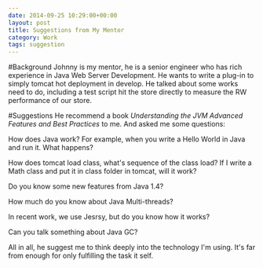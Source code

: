 ```yaml
---
date: 2014-09-25 10:29:00+00:00
layout: post
title: Suggestions from My Mentor
category: Work
tags: suggestion
---
```

#Background
Johnny is my mentor, he is a senior engineer who has rich experience in Java Web Server Development. He wants to write a plug-in to simply tomcat hot deployment in develop. He talked about some works need to do, including a test script hit the store directly to measure the RW performance of our store.

#Suggestions
He recommend a book _Understanding the JVM Advanced Features and Best Practices_ to me. And asked me some questions:

How does Java work? For example, when you write a Hello World in Java and run it. What happens?

How does tomcat load class, what's sequence of the class load? If I write a Math class and put it in class folder in tomcat, will it work?

Do you know some new features from Java 1.4?

How much do you know about Java Multi-threads?

In recent work, we use Jesrsy, but do you know how it works?

Can you talk something about Java GC?

All in all, he suggest me to think deeply into the technology I'm using. It's far from enough for only fulfilling the task it self.
